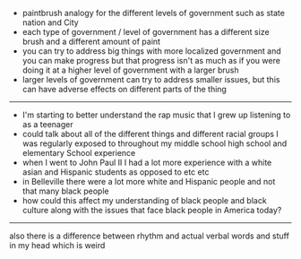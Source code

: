 - paintbrush analogy for the different levels of government such as state nation and City
- each type of government / level of government has a different size brush and a different amount of paint
- you can try to address big things with more localized government and you can make progress but that progress isn't as much as if you were doing it at a higher level of government with a larger brush
- larger levels of government can try to address smaller issues, but this can have adverse effects on different parts of the thing
---

- I'm starting to better understand the rap music that I grew up listening to as a teenager
- could talk about all of the different things and different racial groups I was regularly exposed to throughout my middle school high school and elementary School experience
- when I went to John Paul II I had a lot more experience with a white asian and Hispanic students as opposed to etc etc
- in Belleville there were a lot more white and Hispanic people and not that many black people
- how could this affect my understanding of black people and black culture along with the issues that face black people in America today?

---

also there is a difference between rhythm and actual verbal words and stuff in my head which is weird
